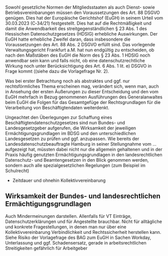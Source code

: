 
  
Sowohl gesetzliche Normen der Mitgliedsstaaten als auch Dienst- sowie Betriebsvereinbarungen müssen den Voraussetzungen des Art. 88 DSGVO genügen. Dies hat der Europäische Gerichtshof (EuGH) in seinem Urteil vom 30.03.2023 (C‑34/21) festgestellt. Dies hat auf die Rechtmäßigkeit und damit die Anwendbarkeit des streitgegenständlichen § 23 Abs. 1 des Hessischen Datenschutzgesetzes (HDSIG) erhebliche Auswirkungen. Der EuGH hatte erhebliche Zweifel daran, dass insbesondere die Voraussetzungen des Art. 88 Abs. 2 DSGVO erfüllt sind. Das vorlegende Verwaltungsgericht Frankfurt a.M. hat nun endgültig zu entscheiden, ob nach den Maßstäben des EuGH die Norm des § 23 Abs. 1 HDSIG noch anwendbar sein kann und falls nicht, ob eine datenschutzrechtliche Wirkung noch unter Berücksichtigung des Art. 6 Abs. 1 lit. e) DSGVO in Frage kommt ((siehe dazu die Vorlagefrage Nr. 2).  

Was bei erster Betrachtung noch als abstraktes und ggf. nur rechtsförmliches Thema erscheinen mag, verändert sich, wenn man, auch in Ansehung der ersten Äußerungen zu dieser Entscheidung und den vom EuGH mehrfach in Bezug genommenen Ausführungen des Generalanwaltes beim EuGH die Folgen für das Gesamtgefüge der Rechtsgrundlagen für die Verarbeitung von Beschäftigtendaten weiterdenkt.

Ungeachtet den Überlegungen zur Schaffung eines Beschäftigtendatenschutzgesetzes sind nun Bundes- und Landesgesetzgeber aufgerufen, die Wirksamkeit der jeweiligen Ermächtigungsgrundlagen im BDSG und den unterschiedlichen Landesgesetzen zu prüfen und ggf. anzupassen. Wie bereits der Landesdatenschutzbeauftragte Hamburg in seiner Stellungnahme vom … aufgezeigt hat, müssten dabei nicht nur die allgemein gehaltenen und in der Praxis häufig genutzten Ermächtigungsgrundlagen in den landesrechtlichen Datenschutz- und Beamtengesetzen in den Blick genommen werden, sondern auch alle spezialgesetzlichen Regelungen (zum Beispiel im Schulrecht)

- Zeitdauer und ohnehin Kollektivvereinbarung

## Wirksamkeit der Bundes- und landesrechtlichen Ermächtigungsgrundlagen

Auch Mindermeinungen darstellen. Allenfalls für VT Einträge, Datenschutzerklärungen und für Angestellte brauchbar. Nicht für alltägliche und konkrete Fragestellungen, in denen man nur über eine Kollektivvereinbarung Verbindlichkeit und Rechtssicherheit herstellen kann. Siehe Risiko der Vorlagefrage des BAG zum EuGH in Sachen Workday, Unterlassung und ggf. Schadensersatz, gerade in arbeitsrechtlichen Streitigkeiten gefährlich für Arbeitgeber
